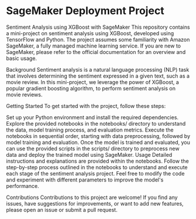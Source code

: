 # SageMaker Deployment Project

Sentiment Analysis using XGBoost with SageMaker
This repository contains a mini-project on sentiment analysis using XGBoost, developed using TensorFlow and Python. The project assumes some familiarity with Amazon SageMaker, a fully managed machine learning service. If you are new to SageMaker, please refer to the official documentation for an overview and basic usage.

Background
Sentiment analysis is a natural language processing (NLP) task that involves determining the sentiment expressed in a given text, such as a movie review. In this mini-project, we leverage the power of XGBoost, a popular gradient boosting algorithm, to perform sentiment analysis on movie reviews.

Getting Started
To get started with the project, follow these steps:

Set up your Python environment and install the required dependencies.
Explore the provided notebooks in the notebooks/ directory to understand the data, model training process, and evaluation metrics.
Execute the notebooks in sequential order, starting with data preprocessing, followed by model training and evaluation.
Once the model is trained and evaluated, you can use the provided scripts in the scripts/ directory to preprocess new data and deploy the trained model using SageMaker.
Usage
Detailed instructions and explanations are provided within the notebooks. Follow the step-by-step process outlined in the notebooks to understand and execute each stage of the sentiment analysis project. Feel free to modify the code and experiment with different parameters to improve the model's performance.

Contributions
Contributions to this project are welcome! If you find any issues, have suggestions for improvements, or want to add new features, please open an issue or submit a pull request.
